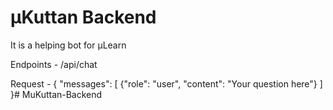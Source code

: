 # µKuttan Backend 

It is a helping bot for µLearn

Endpoints - /api/chat

Request - {
    "messages": [
        {"role": "user", "content": "Your question here"}
   ]
}# MuKuttan-Backend
